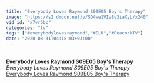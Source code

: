 ```yaml
---
title: "Everybody Loves Raymond S09E05 Boy's Therapy"
image: "https://s2.dmcdn.net/v/SQ4we1VIa8v3iaXyL/x240"
vid_id: "x7vr5bc"
categories: "tv"
tags: ["#everybodylovesraymond","#ELR","#PeacockTV"]
date: "2020-08-31T04:18:03+03:00"
---
```

<br><b>Everybody Loves Raymond S09E05 Boy's Therapy</b><br> <i>Everybody Loves Raymond S09E05 Boy's Therapy</i><br> <u>Everybody Loves Raymond S09E05 Boy's Therapy</u>
